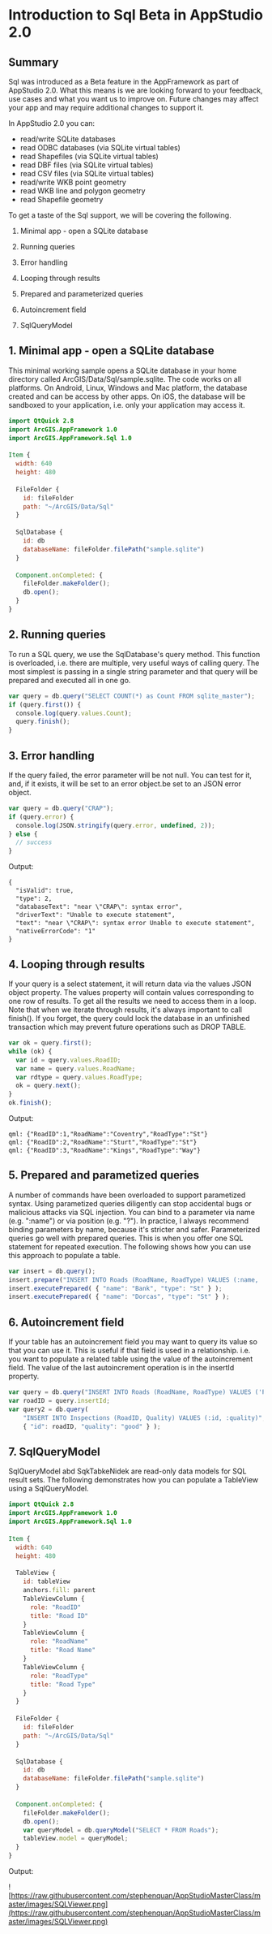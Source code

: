 # Introduction to Sql Beta in AppStudio 2.0

## Summary

Sql was introduced as a Beta feature in the AppFramework as part of AppStudio 2.0. What this means is we are looking forward to your feedback, use cases and what you want us to improve on. Future changes may affect your app and may require additional changes to support it.

In AppStudio 2.0 you can:
 - read/write SQLite databases
 - read ODBC databases (via SQLite virtual tables)
 - read Shapefiles (via SQLite virtual tables)
 - read DBF files (via SQLite virtual tables)
 - read CSV files (via SQLite virtual tables)
 - read/write WKB point geometry
 - read WKB line and polygon geometry
 - read Shapefile geometry

To get a taste of the Sql support, we will be covering the following.

1. Minimal app - open a SQLite database

2. Running queries

3. Error handling

4. Looping through results

5. Prepared and parameterized queries

6. Autoincrement field

7. SqlQueryModel

## 1. Minimal app - open a SQLite database

This minimal working sample opens a SQLite database in your home directory called ArcGIS/Data/Sql/sample.sqlite. The code works on all platforms. On Android, Linux, Windows and Mac platform, the database created and can be access by other apps. On iOS, the database will be sandboxed to your application, i.e. only your application may access it.

```qml
import QtQuick 2.8
import ArcGIS.AppFramework 1.0
import ArcGIS.AppFramework.Sql 1.0

Item {
  width: 640
  height: 480

  FileFolder {
    id: fileFolder
    path: "~/ArcGIS/Data/Sql"
  }

  SqlDatabase {
    id: db
    databaseName: fileFolder.filePath("sample.sqlite")
  }

  Component.onCompleted: {
    fileFolder.makeFolder();
    db.open();
  }
}
```

## 2. Running queries

To run a SQL query, we use the SqlDatabase's query method. This function is overloaded, i.e. there are multiple, very useful ways of calling query. The most simplest is passing in a single string parameter and that query will be prepared and executed all in one go.

```qml
var query = db.query("SELECT COUNT(*) as Count FROM sqlite_master");
if (query.first()) {
  console.log(query.values.Count);
  query.finish();
}
```

## 3. Error handling

If the query failed, the error parameter will be not null. You can test for it, and, if it exists, it will be set to an error object.be set to an JSON error object.

```qml
var query = db.query("CRAP");
if (query.error) {
  console.log(JSON.stringify(query.error, undefined, 2));
} else {
  // success
}
```

Output:

```
{
  "isValid": true,
  "type": 2,
  "databaseText": "near \"CRAP\": syntax error",
  "driverText": "Unable to execute statement",
  "text": "near \"CRAP\": syntax error Unable to execute statement",
  "nativeErrorCode": "1"
}
```

## 4. Looping through results

If your query is a select statement, it will return data via the values JSON object property. The values property will contain values corresponding to one row of results. To get all the results we need to access them in a loop. Note that when we iterate through results, it's always important to call finish(). If you forget, the query could lock the database in an unfinished transaction which may prevent future operations such as DROP TABLE.

```qml
var ok = query.first();
while (ok) {
  var id = query.values.RoadID;
  var name = query.values.RoadName;
  var rdtype = query.values.RoadType;
  ok = query.next();
}
ok.finish();
```

Output:

```
qml: {"RoadID":1,"RoadName":"Coventry","RoadType":"St"}
qml: {"RoadID":2,"RoadName":"Sturt","RoadType":"St"}
qml: {"RoadID":3,"RoadName":"Kings","RoadType":"Way"}
```

## 5. Prepared and parametized queries

A number of commands have been overloaded to support parametized syntax. Using parametized queries diligently can stop accidental bugs or malicious attacks via SQL injection. You can bind to a parameter via name (e.g. ":name") or via position (e.g. "?"). In practice, I always recommend binding parameters by name, because it's stricter and safer. Parameterized queries go well with prepared queries. This is when you offer one SQL statement for repeated execution. The following shows how you can use this approach to populate a table.

```qml
var insert = db.query();
insert.prepare("INSERT INTO Roads (RoadName, RoadType) VALUES (:name, :type)");
insert.executePrepared( { "name": "Bank", "type": "St" } );
insert.executePrepared( { "name": "Dorcas", "type": "St" } );
```

## 6. Autoincrement field

If your table has an autoincrement field you may want to query its value so that you can use it. This is useful if that field is used in a relationship. i.e. you want to populate a related table using the value of the autoincrement field. The value of the last autoincrement operation is in the insertId property.

```qml
var query = db.query("INSERT INTO Roads (RoadName, RoadType) VALUES ('Park', 'St')");
var roadID = query.insertId;
var query2 = db.query(
    "INSERT INTO Inspections (RoadID, Quality) VALUES (:id, :quality)",
    { "id": roadID, "quality": "good" } );
```

## 7. SqlQueryModel

SqlQueryModel abd SqkTabkeNidek are read-only data models for SQL result sets. The following demonstrates how you can populate a TableView using a SqlQueryModel.

```qml
import QtQuick 2.8
import ArcGIS.AppFramework 1.0
import ArcGIS.AppFramework.Sql 1.0

Item {
  width: 640
  height: 480

  TableView {
    id: tableView
	anchors.fill: parent
    TableViewColumn {
      role: "RoadID"
      title: "Road ID"
    }
    TableViewColumn {
      role: "RoadName"
      title: "Road Name"
    }
    TableViewColumn {
      role: "RoadType"
      title: "Road Type"
    }
  }

  FileFolder {
    id: fileFolder
    path: "~/ArcGIS/Data/Sql"
  }

  SqlDatabase {
    id: db
    databaseName: fileFolder.filePath("sample.sqlite")
  }

  Component.onCompleted: {
    fileFolder.makeFolder();
    db.open();
    var queryModel = db.queryModel("SELECT * FROM Roads");
    tableView.model = queryModel;
  }
}
```

Output:

![https://raw.githubusercontent.com/stephenquan/AppStudioMasterClass/master/images/SQLViewer.png](https://raw.githubusercontent.com/stephenquan/AppStudioMasterClass/master/images/SQLViewer.png)
